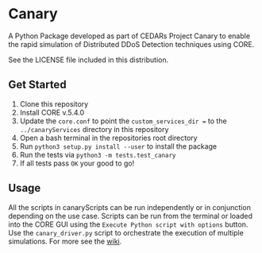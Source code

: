# Canary

A Python Package developed as part of CEDARs Project Canary to enable the rapid simulation of Distributed DDoS Detection techniques using CORE.

See the LICENSE file included in this distribution.

## Get Started

1. Clone this repository
2. Install CORE v.5.4.0
3. Update the ``core.conf`` to point the  ``custom_services_dir =`` to the ``../canaryServices`` directory in this repository
4. Open a bash terminal in the repositories root directory
5. Run ``python3 setup.py install --user`` to install the package
6. Run the tests via ``python3 -m tests.test_canary``
7. If all tests pass ``OK`` your good to go!

## Usage

All the scripts in canaryScripts can be run independently or in conjunction depending on the use case. Scripts can be run from the terminal or loaded into the CORE GUI using the ``Execute Python script with options`` button. Use the ``canary_driver.py`` script to orchestrate the execution of multiple simulations. For more see the [wiki](https://uwcedar.io/whoward3/canary/-/wikis/home).
